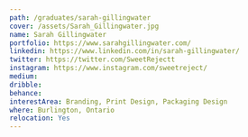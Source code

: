 ```yaml
---
path: /graduates/sarah-gillingwater
cover: /assets/Sarah_Gillingwater.jpg
name: Sarah Gillingwater
portfolio: https://www.sarahgillingwater.com/
linkedin: https://www.linkedin.com/in/sarah-gillingwater/
twitter: https://twitter.com/SweetRejectt
instagram: https://www.instagram.com/sweetreject/
medium:
dribble:
behance:
interestArea: Branding, Print Design, Packaging Design
where: Burlington, Ontario
relocation: Yes
---
```

